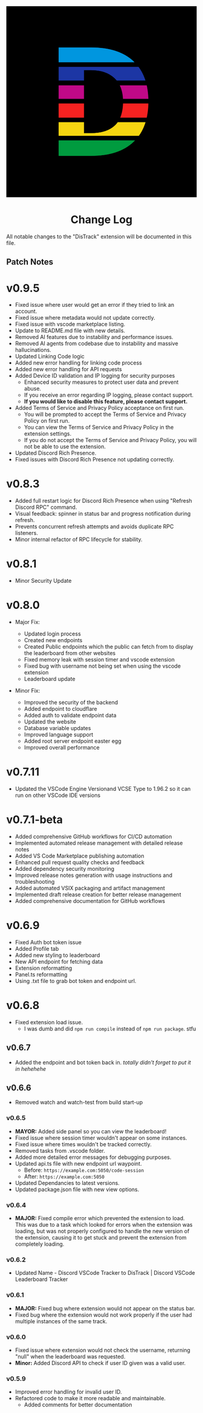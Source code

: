 <div align=center>
  <img src="./images/New Distrack.jpg"/>

# Change Log

</div>


All notable changes to the "DisTrack" extension will be documented in this file.

## Patch Notes
# v0.9.5
* Fixed issue where user would get an error if they tried to link an account.
* Fixed issue where metadata would not update correctly.
* Fixed issue with vscode marketplace listing.
* Update to README.md file with new details.
* Removed AI features due to instability and performance issues.
* Removed AI agents from codebase due to instability and massive hallucinations.
* Updated Linking Code logic
* Added new error handling for linking code process
* Added new error handling for API requests
* Added Device ID validation and IP logging for security purposes
  * Enhanced security measures to protect user data and prevent abuse.
  * If you receive an error regarding IP logging, please contact support.
  * **If you would like to disable this feature, please contact support.**
* Added Terms of Service and Privacy Policy acceptance on first run.
  * You will be prompted to accept the Terms of Service and Privacy Policy on first run.
  * You can view the Terms of Service and Privacy Policy in the extension settings.
  * If you do not accept the Terms of Service and Privacy Policy, you will not be able to use the extension.
* Updated Discord Rich Presence.
* Fixed issues with Discord Rich Presence not updating correctly.

# v0.8.3
* Added full restart logic for Discord Rich Presence when using "Refresh Discord RPC" command.
* Visual feedback: spinner in status bar and progress notification during refresh.
* Prevents concurrent refresh attempts and avoids duplicate RPC listeners.
* Minor internal refactor of RPC lifecycle for stability.

# v0.8.1
* Minor Security Update

# v0.8.0
* Major Fix:
  * Updated login process
  * Created new endpoints
  * Created Public endpoints which the public can fetch from to display the leaderboard from other websites
  * Fixed memory leak with session timer and vscode extension
  * Fixed bug with username not being set when using the vscode extension
  * Leaderboard update


* Minor Fix:
  * Improved the security of the backend
  * Added endpoint to cloudflare
  * Added auth to validate endpoint data
  * Updated the website
  * Database variable updates
  * Improved language support
  * Added root server endpoint easter egg
  * Improved overall performance

# v0.7.11
* Updated the VSCode Engine Versionand VCSE Type to 1.96.2 so it can run on other VSCode IDE versions

# v0.7.1-beta
* Added comprehensive GitHub workflows for CI/CD automation
* Implemented automated release management with detailed release notes
* Added VS Code Marketplace publishing automation
* Enhanced pull request quality checks and feedback
* Added dependency security monitoring
* Improved release notes generation with usage instructions and troubleshooting
* Added automated VSIX packaging and artifact management
* Implemented draft release creation for better release management
* Added comprehensive documentation for GitHub workflows

# v0.6.9
* Fixed Auth bot token issue
* Added Profile tab
* Added new styling to leaderboard
* New API endpoint for fetching data
* Extension reformatting
* Panel.ts reformatting
* Using .txt file to grab bot token and endpoint url.

# v0.6.8
* Fixed extension load issue.
  * I was dumb and did `npm run compile` instead of `npm run package`. stfu

## v0.6.7
* Added the endpoint and bot token back in. *totally didn't forget to put it in hehehehe*

## v0.6.6
* Removed watch and watch-test from build start-up

### v0.6.5
* **MAYOR:** Added side panel so you can view the leaderboard!
* Fixed issue where session timer wouldn't appear on some instances.
* Fixed issue where times wouldn't be tracked correctly.
* Removed tasks from .vscode folder.
* Added more detailed error messages for debugging purposes.
* Updated api.ts file with new endpoint url waypoint.
  * Before: `https://example.com:5050/code-session`
  * After: `https://example.com:5050`
* Updated Dependancies to latest versions.
* Updated package.json file with new view options.

### v0.6.4
* **MAJOR:** Fixed compile error which prevented the extension to load. This was due to a task which looked for errors when the extension was loading, but was not properly configured to handle the new version of the extension, causing it to get stuck and prevent the extension from completely loading.

### v0.6.2
* Updated Name - Discord VSCode Tracker to DisTrack | Discord VSCode Leaderboard Tracker

### v0.6.1
* **MAJOR:** Fixed bug where extension would not appear on the status bar.
* Fixed bug where the extension would not work properly if the user had multiple instances of the same track.


### v0.6.0
* Fixed issue where extension would not check the username, returning "null" when the leaderboard was requested.
* **Minor:** Added Discord API to check if user ID given was a valid user.

### v0.5.9
* Improved error handling for invalid user ID.
* Refactored code to make it more readable and maintainable.
  * Added comments for better documentation
